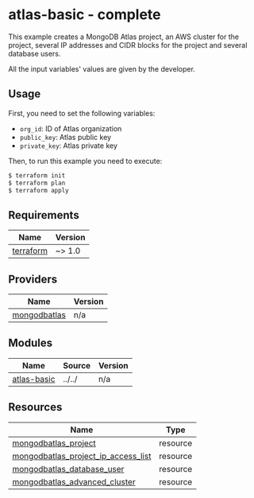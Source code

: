 # atlas-basic - complete

This example creates a MongoDB Atlas project, an AWS cluster for the project, several IP addresses and CIDR blocks for the project and several database users. 

All the input variables' values are given by the developer. 

## Usage

First, you need to set the following variables: 

- `org_id`: ID of Atlas organization
- `public_key`: Atlas public key
- `private_key`: Atlas  private key

Then, to run this example you need to execute:

```bash
$ terraform init
$ terraform plan
$ terraform apply
```

## Requirements

| Name | Version |
|------|---------|
| <a name="requirement_terraform"></a> [terraform](#requirement\_terraform) | ~> 1.0 |

## Providers

| Name | Version |
|------|---------|
| <a name="provider_mongodbatlas"></a> [mongodbatlas](#provider\_mongodbatlas) | n/a |

## Modules

| Name | Source | Version |
|------|--------|---------|
| <a name="module_atlasbasic"></a> [atlas-basic](#module\_atlasbasic) | ../../ | n/a |

## Resources

| Name | Type |
|------|------|
| [mongodbatlas_project](https://registry.terraform.io/providers/mongodb/mongodbatlas/latest/docs/resources/project) | resource |
| [mongodbatlas_project_ip_access_list](https://registry.terraform.io/providers/mongodb/mongodbatlas/latest/docs/resources/project_ip_access_list) | resource |
| [mongodbatlas_database_user](https://registry.terraform.io/providers/mongodb/mongodbatlas/latest/docs/resources/database_user) | resource |
| [mongodbatlas_advanced_cluster](https://registry.terraform.io/providers/mongodb/mongodbatlas/latest/docs/resources/advanced_cluster) | resource |
